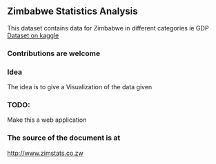 ## Zimbabwe Statistics Analysis

This dataset contains data for Zimbabwe in different categories ie GDP
[Dataset on kaggle](https://www.kaggle.com/bevennyamande/zimbabwe-stats/settings)


### Contributions are welcome

### Idea
The idea is to give a Visualization of the data given

### TODO:

Make this a web application

### The source of the document is at

http://www.zimstats.co.zw
